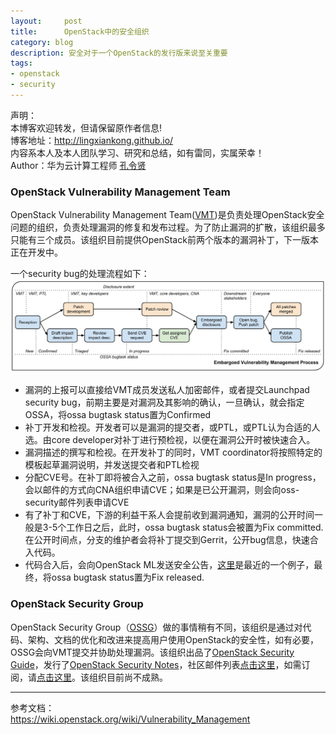```yaml
---
layout:     post
title:      OpenStack中的安全组织
category: blog
description: 安全对于一个OpenStack的发行版来说至关重要
tags:
- openstack
- security
---
```


声明：  
本博客欢迎转发，但请保留原作者信息!  
博客地址：<http://lingxiankong.github.io/>  
内容系本人及本人团队学习、研究和总结，如有雷同，实属荣幸！  
Author：华为云计算工程师 [孔令贤](http://weibo.com/lingxiankong)  

### OpenStack Vulnerability Management Team
OpenStack Vulnerability Management Team([VMT](https://launchpad.net/~openstack-vuln-mgmt))是负责处理OpenStack安全问题的组织，负责处理漏洞的修复和发布过程。为了防止漏洞的扩散，该组织最多只能有三个成员。该组织目前提供OpenStack前两个版本的漏洞补丁，下一版本正在开发中。

一个security bug的处理流程如下：  
![](../../images/2014-01-01-openstack-security/1.png)  

- 漏洞的上报可以直接给VMT成员发送私人加密邮件，或者提交Launchpad security bug，前期主要是对漏洞及其影响的确认，一旦确认，就会指定OSSA，将ossa bugtask status置为Confirmed
- 补丁开发和检视。开发者可以是漏洞的提交者，或PTL，或PTL认为合适的人选。由core developer对补丁进行预检视，以便在漏洞公开时被快速合入。
- 漏洞描述的撰写和检视。在开发补丁的同时，VMT coordinator将按照特定的模板起草漏洞说明，并发送提交者和PTL检视
- 分配CVE号。在补丁即将被合入之前，ossa bugtask status是In progress，会以邮件的方式向CNA组织申请CVE；如果是已公开漏洞，则会向oss-security邮件列表申请CVE
- 有了补丁和CVE，下游的利益干系人会提前收到漏洞通知，漏洞的公开时间一般是3-5个工作日之后，此时，ossa bugtask status会被置为Fix committed. 在公开时间点，分支的维护者会将补丁提交到Gerrit，公开bug信息，快速合入代码。
- 代码合入后，会向OpenStack ML发送安全公告，[这里](http://lists.openstack.org/pipermail/openstack-announce/2013-December/000179.html)是最近的一个例子，最终，将ossa bugtask status置为Fix released.

### OpenStack Security Group
OpenStack Security Group（[OSSG](https://launchpad.net/~openstack-ossg)）做的事情稍有不同，该组织是通过对代码、架构、文档的优化和改进来提高用户使用OpenStack的安全性，如有必要，OSSG会向VMT提交并协助处理漏洞。该组织出品了[OpenStack Security Guide](http://docs.openstack.org/sec/)，发行了[OpenStack Security Notes](https://wiki.openstack.org/wiki/Security_Notes)，社区邮件列表[点击这里](http://lists.openstack.org/pipermail/openstack-security/)，如需订阅，请[点击这里](http://lists.openstack.org/cgi-bin/mailman/listinfo/openstack-security)。该组织目前尚不成熟。

------
参考文档：  
<https://wiki.openstack.org/wiki/Vulnerability_Management>

